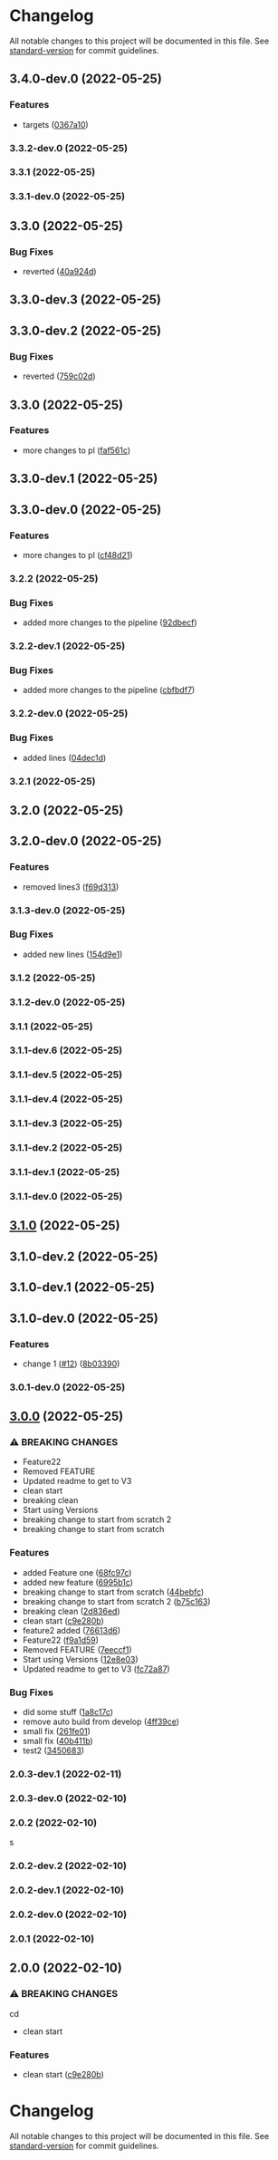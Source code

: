 # Changelog

All notable changes to this project will be documented in this file. See [standard-version](https://github.com/conventional-changelog/standard-version) for commit guidelines.

## 3.4.0-dev.0 (2022-05-25)


### Features

* targets ([0367a10](https://github.com/Ruandv/cypressTesting_POC/commit/0367a1097e5615c086eea0f370f7c1d755da42c7))

### 3.3.2-dev.0 (2022-05-25)

### 3.3.1 (2022-05-25)

### 3.3.1-dev.0 (2022-05-25)

## 3.3.0 (2022-05-25)


### Bug Fixes

* reverted ([40a924d](https://github.com/Ruandv/cypressTesting_POC/commit/40a924d1d8ec0fc5d8253e153c8d8bc091de7050))

## 3.3.0-dev.3 (2022-05-25)

## 3.3.0-dev.2 (2022-05-25)


### Bug Fixes

* reverted ([759c02d](https://github.com/Ruandv/cypressTesting_POC/commit/759c02db7f6bb6088747ee7da33cda1ecd5c5e3a))
 
## 3.3.0 (2022-05-25)


### Features

* more changes to pl ([faf561c](https://github.com/Ruandv/cypressTesting_POC/commit/faf561cd49b50221c9a0ea9464a5880d6c3b5487))
 

## 3.3.0-dev.1 (2022-05-25)

## 3.3.0-dev.0 (2022-05-25)


### Features

* more changes to pl ([cf48d21](https://github.com/Ruandv/cypressTesting_POC/commit/cf48d21672af500a2cafa5cd57ff41b7271d8991))

### 3.2.2 (2022-05-25)


### Bug Fixes

* added more changes to the pipeline ([92dbecf](https://github.com/Ruandv/cypressTesting_POC/commit/92dbecf59bc2dde21d33f03c7523f56fe1f9d09e))


### 3.2.2-dev.1 (2022-05-25)


### Bug Fixes

* added more changes to the pipeline ([cbfbdf7](https://github.com/Ruandv/cypressTesting_POC/commit/cbfbdf7b0aaba7a4674066bb56bd2dfb719dd22c))

### 3.2.2-dev.0 (2022-05-25)


### Bug Fixes

* added lines ([04dec1d](https://github.com/Ruandv/cypressTesting_POC/commit/04dec1d36a503247dcfabed7fcdc9aa66957c792))

### 3.2.1 (2022-05-25)

## 3.2.0 (2022-05-25)
 
## 3.2.0-dev.0 (2022-05-25)


### Features

* removed lines3 ([f69d313](https://github.com/Ruandv/cypressTesting_POC/commit/f69d31355fc592ad50edbca8ca748eae7f22da03))

### 3.1.3-dev.0 (2022-05-25)


### Bug Fixes

* added new lines ([154d9e1](https://github.com/Ruandv/cypressTesting_POC/commit/154d9e1c6cbc8a2048c411b36436adbe67a8a37a))

### 3.1.2 (2022-05-25)

### 3.1.2-dev.0 (2022-05-25)

### 3.1.1 (2022-05-25)

### 3.1.1-dev.6 (2022-05-25)

### 3.1.1-dev.5 (2022-05-25)

### 3.1.1-dev.4 (2022-05-25)

### 3.1.1-dev.3 (2022-05-25)

### 3.1.1-dev.2 (2022-05-25)

### 3.1.1-dev.1 (2022-05-25)

### 3.1.1-dev.0 (2022-05-25)

## [3.1.0](https://github.com/Ruandv/cypressTesting_POC/compare/v3.0.0...v3.1.0) (2022-05-25)

## 3.1.0-dev.2 (2022-05-25)

## 3.1.0-dev.1 (2022-05-25)

## 3.1.0-dev.0 (2022-05-25)


### Features

* change 1 ([#12](https://github.com/Ruandv/cypressTesting_POC/issues/12)) ([8b03390](https://github.com/Ruandv/cypressTesting_POC/commit/8b03390a2c1dcac21a263b7cb65f1a9277905579))

### 3.0.1-dev.0 (2022-05-25)

## [3.0.0](https://github.com/Ruandv/cypressTesting_POC/compare/v1.0.1-dev.1...v3.0.0) (2022-05-25)


### ⚠ BREAKING CHANGES

* Feature22
* Removed FEATURE
* Updated readme to get to V3
* clean start
* breaking clean
* Start using Versions
* breaking change to start from scratch 2
* breaking change to start from scratch

### Features

* added Feature one ([68fc97c](https://github.com/Ruandv/cypressTesting_POC/commit/68fc97c8c2e47413b88fded45c67a2a7c89c0aba))
* added new feature ([6995b1c](https://github.com/Ruandv/cypressTesting_POC/commit/6995b1ceb3df4570ff1479d563d81826aa974a4b))
* breaking change to start from scratch ([44bebfc](https://github.com/Ruandv/cypressTesting_POC/commit/44bebfce3f658cb569f1ef847eb86b84da42059d))
* breaking change to start from scratch 2 ([b75c163](https://github.com/Ruandv/cypressTesting_POC/commit/b75c1633308afd5e96a888098da45dbeb353eb60))
* breaking clean ([2d836ed](https://github.com/Ruandv/cypressTesting_POC/commit/2d836ed808f2f5d70a792c9d49534e519eed0f27))
* clean start ([c9e280b](https://github.com/Ruandv/cypressTesting_POC/commit/c9e280b30ae5ce4fe57c087a016c310473760517))
* feature2 added ([76613d6](https://github.com/Ruandv/cypressTesting_POC/commit/76613d6e724009ee4e81f0ed276513c1edba68dd))
* Feature22 ([f9a1d59](https://github.com/Ruandv/cypressTesting_POC/commit/f9a1d595b55fbc2d43439398fac657bbf00c3da6))
* Removed FEATURE ([7eeccf1](https://github.com/Ruandv/cypressTesting_POC/commit/7eeccf1b53090b80d68e61b2f3e54f3f5114987e))
* Start using Versions ([12e8e03](https://github.com/Ruandv/cypressTesting_POC/commit/12e8e03db2364b732ee33798e825666eb0481ff5))
* Updated readme to get to V3 ([fc72a87](https://github.com/Ruandv/cypressTesting_POC/commit/fc72a87d2754827b425dd577a6df590d4c3776a5))


### Bug Fixes

* did some stuff ([1a8c17c](https://github.com/Ruandv/cypressTesting_POC/commit/1a8c17ca154d6ce06905fd3561b86b049b044ea3))
* remove auto build from develop ([4ff39ce](https://github.com/Ruandv/cypressTesting_POC/commit/4ff39cea062094efdc4ba71aff9bc6f25912e7f5))
* small fix ([261fe01](https://github.com/Ruandv/cypressTesting_POC/commit/261fe017a9e17fa767d60350a439e9c2dc19d7c9))
* small fix ([40b411b](https://github.com/Ruandv/cypressTesting_POC/commit/40b411b5184dd5fedec7c851d56f76905a35120d))
* test2 ([3450683](https://github.com/Ruandv/cypressTesting_POC/commit/3450683e0f87a609b8da5e01d84dcc65e5d81428))

### 2.0.3-dev.1 (2022-02-11)

### 2.0.3-dev.0 (2022-02-10)

### 2.0.2 (2022-02-10)
s
### 2.0.2-dev.2 (2022-02-10)

### 2.0.2-dev.1 (2022-02-10)

### 2.0.2-dev.0 (2022-02-10)

### 2.0.1 (2022-02-10)

## 2.0.0 (2022-02-10)


### ⚠ BREAKING CHANGES
cd
* clean start

### Features

* clean start ([c9e280b](https://github.com/Ruandv/cypressTesting_POC/commit/c9e280b30ae5ce4fe57c087a016c310473760517))

# Changelog

All notable changes to this project will be documented in this file. See [standard-version](https://github.com/conventional-changelog/standard-version) for commit guidelines.
